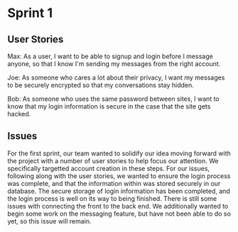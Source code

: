 # Sprint 1

## User Stories

Max: As a user, I want to be able to signup and login before I message anyone, so that I know I'm sending my messages from the right account.

Joe: As someone who cares a lot about their privacy, I want my messages to be securely encrypted so that my conversations stay hidden.

Bob: As someone who uses the same password between sites, I want to know that my login information is secure in the case that the site gets hacked.

## Issues

For the first sprint, our team wanted to solidify our idea moving forward with the project with a number of user stories to help focus our attention. We specifically targetted account creation in these steps. For our issues, following along with the user stories, we wanted to ensure the login process was complete, and that the information within was stored securely in our database. The secure storage of login information has been completed, and the login process is well on its way to being finished. There is still some issues with connecting the front to the back end. We additionally wanted to begin some work on the messaging feature, but have not been able to do so yet, so this issue will remain. 
